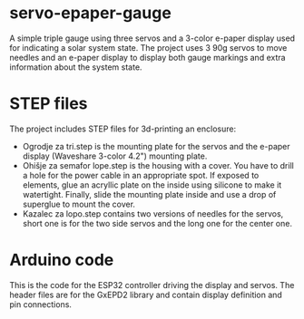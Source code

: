 # servo-epaper-gauge
A simple triple gauge using three servos and a 3-color e-paper display used for indicating a solar system state.
The project uses 3 90g servos to move needles and an e-paper display to display both gauge markings and extra information about the system state.

# STEP files
The project includes STEP files for 3d-printing an enclosure:
- Ogrodje za tri.step is the mounting plate for the servos and the e-paper display (Waveshare 3-color 4.2") mounting plate.
- Ohišje za semafor lope.step is the housing with a cover. You have to drill a hole for the power cable in an appropriate spot. If exposed to elements, glue an acryllic plate on the inside using silicone to make it watertight. Finally, slide the mounting plate inside and use a drop of superglue to mount the cover.
- Kazalec za lopo.step contains two versions of needles for the servos, short one is for the two side servos and the long one for the center one.

# Arduino code
This is the code for the ESP32 controller driving the display and servos. The header files are for the GxEPD2 library and contain display definition and pin connections.

